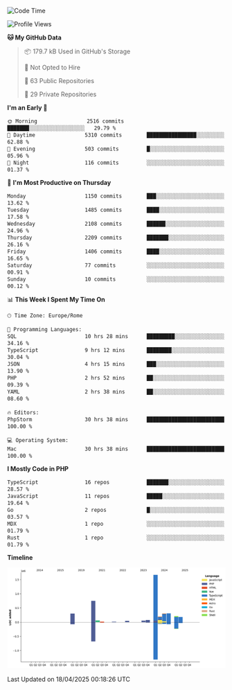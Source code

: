 <!--START_SECTION:waka-->
![Code Time](http://img.shields.io/badge/Code%20Time-5%2C920%20hrs%2027%20mins-blue)

![Profile Views](http://img.shields.io/badge/Profile%20Views-0-blue)

**🐱 My GitHub Data** 

> 📦 179.7 kB Used in GitHub's Storage 
 > 
> 🚫 Not Opted to Hire
 > 
> 📜 63 Public Repositories 
 > 
> 🔑 29 Private Repositories 
 > 
**I'm an Early 🐤** 

```text
🌞 Morning                2516 commits        ███████░░░░░░░░░░░░░░░░░░   29.79 % 
🌆 Daytime                5310 commits        ████████████████░░░░░░░░░   62.88 % 
🌃 Evening                503 commits         █░░░░░░░░░░░░░░░░░░░░░░░░   05.96 % 
🌙 Night                  116 commits         ░░░░░░░░░░░░░░░░░░░░░░░░░   01.37 % 
```
📅 **I'm Most Productive on Thursday** 

```text
Monday                   1150 commits        ███░░░░░░░░░░░░░░░░░░░░░░   13.62 % 
Tuesday                  1485 commits        ████░░░░░░░░░░░░░░░░░░░░░   17.58 % 
Wednesday                2108 commits        ██████░░░░░░░░░░░░░░░░░░░   24.96 % 
Thursday                 2209 commits        ███████░░░░░░░░░░░░░░░░░░   26.16 % 
Friday                   1406 commits        ████░░░░░░░░░░░░░░░░░░░░░   16.65 % 
Saturday                 77 commits          ░░░░░░░░░░░░░░░░░░░░░░░░░   00.91 % 
Sunday                   10 commits          ░░░░░░░░░░░░░░░░░░░░░░░░░   00.12 % 
```


📊 **This Week I Spent My Time On** 

```text
🕑︎ Time Zone: Europe/Rome

💬 Programming Languages: 
SQL                      10 hrs 28 mins      █████████░░░░░░░░░░░░░░░░   34.16 % 
TypeScript               9 hrs 12 mins       ████████░░░░░░░░░░░░░░░░░   30.04 % 
JSON                     4 hrs 15 mins       ███░░░░░░░░░░░░░░░░░░░░░░   13.90 % 
PHP                      2 hrs 52 mins       ██░░░░░░░░░░░░░░░░░░░░░░░   09.39 % 
YAML                     2 hrs 38 mins       ██░░░░░░░░░░░░░░░░░░░░░░░   08.60 % 

🔥 Editors: 
PhpStorm                 30 hrs 38 mins      █████████████████████████   100.00 % 

💻 Operating System: 
Mac                      30 hrs 38 mins      █████████████████████████   100.00 % 
```

**I Mostly Code in PHP** 

```text
TypeScript               16 repos            ███████░░░░░░░░░░░░░░░░░░   28.57 % 
JavaScript               11 repos            █████░░░░░░░░░░░░░░░░░░░░   19.64 % 
Go                       2 repos             █░░░░░░░░░░░░░░░░░░░░░░░░   03.57 % 
MDX                      1 repo              ░░░░░░░░░░░░░░░░░░░░░░░░░   01.79 % 
Rust                     1 repo              ░░░░░░░░░░░░░░░░░░░░░░░░░   01.79 % 
```



**Timeline**

![Lines of Code chart](https://raw.githubusercontent.com/frnwtr/frnwtr/main/assets/bar_graph.png)


 Last Updated on 18/04/2025 00:18:26 UTC
<!--END_SECTION:waka-->